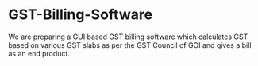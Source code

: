# GST-Billing-Software
We are preparing a GUI based GST billing software which calculates GST based on various GST slabs as per the GST Council of GOI and gives a bill as an end product. 
